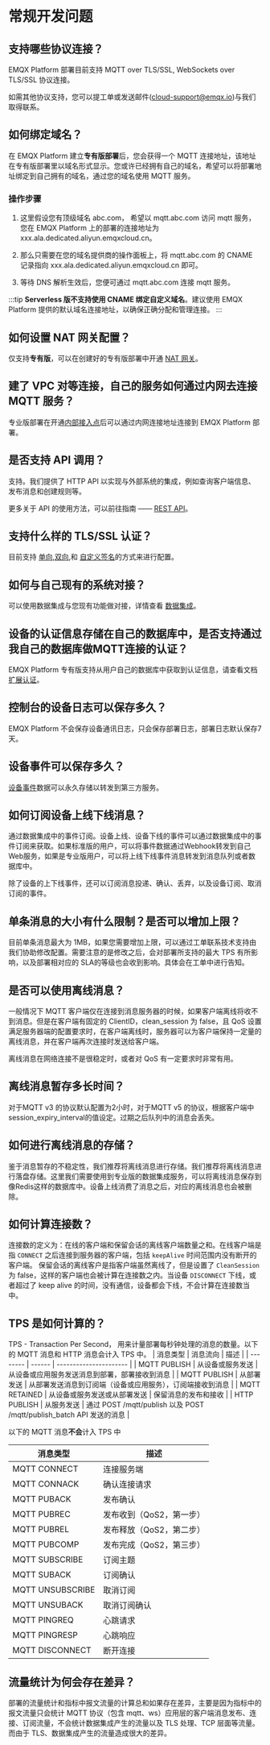# 常规开发问题


## 支持哪些协议连接？
EMQX Platform 部署目前支持 MQTT over TLS/SSL, WebSockets over TLS/SSL 协议连接。

如需其他协议支持，您可以提工单或发送邮件(cloud-support@emqx.io)与我们取得联系。

## 如何绑定域名？

在 EMQX Platform 建立**专有版部署**后，您会获得一个 MQTT 连接地址，该地址在专有版部署里以域名形式显示。您或许已经拥有自己的域名，希望可以将部署地址绑定到自己拥有的域名，通过您的域名使用 MQTT 服务。

### 操作步骤
1. 这里假设您有顶级域名 abc.com， 希望以 mqtt.abc.com 访问 mqtt 服务，您在 EMQX Platform 上的部署的连接地址为 xxx.ala.dedicated.aliyun.emqxcloud.cn。

2. 那么只需要在您的域名提供商的操作面板上，将 mqtt.abc.com 的 CNAME 记录指向 xxx.ala.dedicated.aliyun.emqxcloud.cn 即可。

3. 等待 DNS 解析生效后，您便可通过 mqtt.abc.com 连接 mqtt 服务。

:::tip
**Serverless 版不支持使用 CNAME 绑定自定义域名**。建议使用 EMQX Platform 提供的默认域名连接地址，以确保正确分配和管理连接。
:::

## 如何设置 NAT 网关配置？
仅支持**专有版**，可以在创建好的专有版部署中开通 [NAT 网关](../vas/nat-gateway.md)。

## 建了 VPC 对等连接，自己的服务如何通过内网去连接 MQTT 服务？
专业版部署在开通[内部接入点](../vas/intranet-lb.md)后可以通过内网连接地址连接到 EMQX Platform 部署。

## 是否支持 API 调用？
支持。我们提供了 HTTP API 以实现与外部系统的集成，例如查询客户端信息、发布消息和创建规则等。

更多关于 API 的使用方法，可以前往指南 —— [REST API](../api/api_overview.md)。

## 支持什么样的 TLS/SSL 认证？
目前支持 [单向](../deployments/tls_ssl.md),[双向](../deployments/tls_ssl.md),和 [自定义签名](../deployments/tls_ssl.md)的方式来进行配置。


## 如何与自己现有的系统对接？
可以使用数据集成与您现有功能做对接，详情查看 [数据集成](../data_integration/introduction.md)。

## 设备的认证信息存储在自己的数据库中，是否支持通过我自己的数据库做MQTT连接的认证？
EMQX Platform 专有版支持从用户自己的数据库中获取到认证信息，请查看文档[扩展认证](../deployments/custom_auth.md)。

## 控制台的设备日志可以保存多久？
EMQX Platform 不会保存设备通讯日志，只会保存部署日志，部署日志默认保存7天。


## 设备事件可以保存多久？
[设备事件](../rule_engine/rule_engine_events.md)数据可以永久存储以转发到第三方服务。

## 如何订阅设备上线下线消息？
通过数据集成中的事件订阅。设备上线、设备下线的事件可以通过数据集成中的事件订阅来获取。如果标准版的用户，可以将事件数据通过Webhook转发到自己Web服务，如果是专业版用户，可以将上线下线事件消息转发到消息队列或者数据库中。

除了设备的上下线事件，还可以订阅消息投递、确认、丢弃，以及设备订阅、取消订阅的事件。

## 单条消息的大小有什么限制？是否可以增加上限？
目前单条消息最大为 1MB，如果您需要增加上限，可以通过工单联系技术支持由我们协助修改配置。需要注意的是修改之后，会对部署所支持的最大 TPS 有所影响，以及部署相对应的 SLA的等级也会收到影响。具体会在工单中进行告知。

## 是否可以使用离线消息？
一般情况下 MQTT 客户端仅在连接到消息服务器的时候，如果客户端离线将收不到消息。但是在客户端有固定的 ClientID，clean_session 为 false，且 QoS 设置满足服务器端的配置要求时，在客户端离线时，服务器可以为客户端保持一定量的离线消息，并在客户端再次连接时发送给客户端。

离线消息在网络连接不是很稳定时，或者对 QoS 有一定要求时非常有用。

## 离线消息暂存多长时间？
对于MQTT v3 的协议默认配置为2小时，对于MQTT v5 的协议，根据客户端中 session_expiry_interval的值设定。过期之后队列中的消息会丢失。

## 如何进行离线消息的存储？
鉴于消息暂存的不稳定性，我们推荐将离线消息进行存储。我们推荐将离线消息进行落盘存储。这里我们需要使用到专业版的数据集成服务，可以将离线消息保存到像Redis这样的数据库中。设备上线消费了消息之后，对应的离线消息也会被删除。

## 如何计算连接数？
连接数的定义为：在线的客户端和保留会话的离线客户端数量之和。在线客户端是指 `CONNECT` 之后连接到服务器的客户端，包括 `keepAlive` 时间范围内没有断开的客户端。 保留会话的离线客户是指客户端虽然离线了，但是设置了 `CleanSession` 为 false，这样的客户端也会被计算在连接数之内。当设备 `DISCONNECT` 下线，或者超过了 keep alive 的时间，没有通信，设备都会下线，不会计算在连接数当中。

## TPS 是如何计算的？
TPS - Transaction Per Second， 用来计量部署每秒钟处理的消息的数量。以下的 MQTT 消息和 HTTP 消息会计入 TPS 中。
| 消息类型     | 消息流向   | 描述              |
| -------- | ------ | ---------------------- |
| MQTT PUBLISH | 从设备或服务发送 | 从设备或应用服务发送消息到部署，部署接收到消息   |
| MQTT PUBLISH | 从部署发送 | 从部署发送消息到订阅端（设备或应用服务），订阅端接收到消息 |
| MQTT RETAINED | 从设备或服务发送或从部署发送 | 保留消息的发布和接收 |
| HTTP PUBLISH | 从服务发送 | 通过 POST /mqtt/publish 以及 POST /mqtt/publish_batch API 发送的消息 |



以下的 MQTT 消息**不会**计入 TPS 中

| 消息类型  | 描述              |
| -------- | ---------------------- |
| MQTT CONNECT | 连接服务端   |
| MQTT CONNACK | 确认连接请求   |
| MQTT PUBACK | 发布确认 |
| MQTT PUBREC | 发布收到（QoS2，第一步） |
| MQTT PUBREL | 发布释放（QoS2，第二步） |
| MQTT PUBCOMP | 发布完成（QoS2，第三步） |
| MQTT SUBSCRIBE | 订阅主题 |
| MQTT SUBACK | 订阅确认 |
| MQTT UNSUBSCRIBE | 取消订阅 |
| MQTT UNSUBACK | 取消订阅确认 |
| MQTT PINGREQ | 心跳请求 |
| MQTT PINGRESP | 心跳响应 |
| MQTT DISCONNECT | 断开连接 |

## 流量统计为何会存在差异？
部署的流量统计和指标中报文流量的计算总和如果存在差异，主要是因为指标中的报文流量只会统计 MQTT 协议（包含 mqtt、ws）应用层的客户端消息发布、连接、订阅流量，不会统计数据集成产生的流量以及 TLS 处理、TCP 层面等流量。而由于 TLS、数据集成产生的流量造成很大的差异。